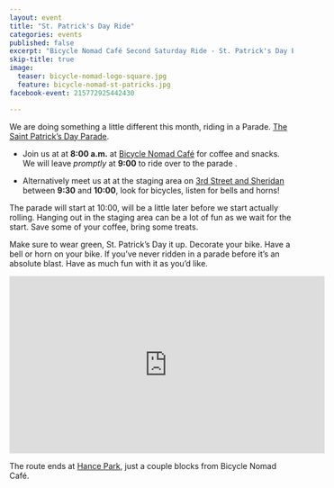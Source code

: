 ```yaml
---
layout: event
title: "St. Patrick's Day Ride"
categories: events
published: false
excerpt: "Bicycle Nomad Café Second Saturday Ride - St. Patrick's Day Edition"
skip-title: true
image:
  teaser: bicycle-nomad-logo-square.jpg
  feature: bicycle-nomad-st-patricks.jpg
facebook-event: 215772925442430

---
```


We are doing something a little different this month, riding in a Parade. [The Saint Patrick’s Day Parade](http://stpatricksdayphoenix.org/).

* Join us at at **8:00 a.m.** at [Bicycle Nomad Café](http://www.thevelo.com/cafe.html) for coffee and snacks. We will leave *promptly* at **9:00** to ride over to the parade .

* Alternatively meet us at at the staging area on [3rd Street and Sheridan](https://goo.gl/maps/cSMA6fXhhbQ2) between **9:30** and **10:00**, look for bicycles, listen for bells and horns!

The parade will start at 10:00, will be a little later before we start actually rolling. Hanging out in the staging area can be a lot of fun as we wait for the start. Save some of your coffee, bring some treats.

Make sure to wear green, St. Patrick’s Day it up. Decorate your bike. Have a bell or horn on your bike. If you’ve never ridden in a parade before it’s an absolute blast. Have as much fun with it as you’d like.

<iframe width="560" height="315" src="https://www.youtube.com/embed/mY3QdyAy62I" frameborder="0" allowfullscreen></iframe>

The route ends at [Hance Park](https://goo.gl/maps/9QvWg8KxZuA2), just a couple blocks from Bicycle Nomad Café.
